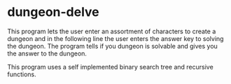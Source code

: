 # dungeon-delve

This program lets the user enter an assortment of characters to create a dungeon and in the following line the user enters the answer key to solving the dungeon. The program tells if you dungeon is solvable and gives you the answer to the dungeon.

This program uses a self implemented binary search tree and recursive functions.
